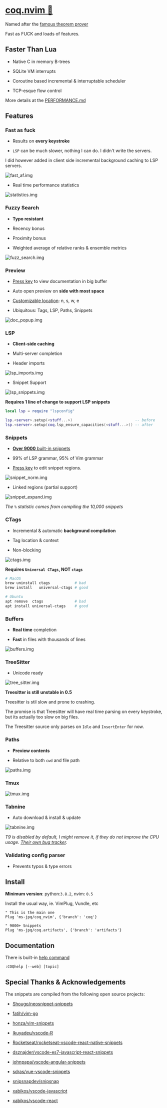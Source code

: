 # [coq.nvim 🐔](https://ms-jpq.github.io/coq_nvim)

Named after the [famous theorem prover](https://coq.inria.fr/)

Fast as FUCK and loads of features.

## Faster Than Lua

- Native C in memory B-trees

- SQLite VM interrupts

- Coroutine based incremental & interruptable scheduler

- TCP-esque flow control

More details at the [PERFORMANCE.md](https://github.com/ms-jpq/coq_nvim/tree/coq/docs/PERF.md)

## Features

### Fast as fuck

- Results on **every keystroke**

- `LSP` can be much slower, nothing I can do. I didn't write the servers.

I did however added in client side incremental background caching to LSP servers.

![fast_af.img]()

- Real time performance statistics

![statistics.img]()

### Fuzzy Search

- **Typo resistant**

- Recency bonus

- Proximity bonus

- Weighted average of relative ranks & ensemble metrics

![fuzz_search.img]()

### Preview

- [Press key](https://github.com/ms-jpq/coq_nvim/tree/coq/docs/KEYBIND.md) to view documentation in big buffer

- Auto open preview on **side with most space**

- [Customizable location](https://github.com/ms-jpq/coq_nvim/tree/coq/docs/DISPLAY.md): n, s, w, e

- Ubiquitous: Tags, LSP, Paths, Snippets

![doc_popup.img]()

### LSP

- **Client-side caching**

- Multi-server completion

- Header imports

![lsp_imports.img]()

- Snippet Support

![lsp_snippets.img]()

**Requires 1 line of change to support LSP snippets**

```lua
local lsp = require "lspconfig"

lsp.<server>.setup(<stuff...>)                            -- before
lsp.<server>.setup(coq.lsp_ensure_capacities(<stuff...>)) -- after
```

### Snippets

- [**Over 9000** built-in snippets](https://raw.githubusercontent.com/ms-jpq/coq.artifacts/artifacts/coq%2Bsnippets.json)

- 99% of LSP grammar, 95% of Vim grammar

- [Press key](https://github.com/ms-jpq/coq_nvim/tree/coq/docs/KEYBIND.md) to edit snippet regions.

![snippet_norm.img]()

- Linked regions (partial support)

![snippet_expand.img]()

_The `%` statistic comes from compiling the 10,000 snippets_

### CTags

- Incremental & automatic **background compilation**

- Tag location & context

- Non-blocking

![ctags.img]()

**Requires `Universal CTags`, NOT `ctags`**

```sh
# MacOS
brew uninstall ctags           # bad
brew install   universal-ctags # good

# Ubuntu
apt remove  ctags              # bad
apt install universal-ctags    # good
```

### Buffers

- **Real time** completion

- **Fast** in files with thousands of lines

![buffers.img]()

### TreeSitter

- Unicode ready

![tree_sitter.img]()

**Treesitter is still unstable in 0.5**

Treesitter is stil slow and prone to crashing.

The promise is that Treesitter will have real time parsing on every keystroke, but its actually too slow on big files.

The Treesitter source only parses on `Idle` and `InsertEnter` for now.

### Paths

- **Preview contents**

- Relative to both `cwd` and file path

![paths.img]()

### Tmux

![tmux.img]()

### Tabnine

- Auto download & install & update

![tabnine.img]()

_T9 is disabled by default, I might remove it, if they do not improve the CPU usage. [Their own bug tracker](https://github.com/codota/TabNine/issues/43)._

### Validating config parser

- Prevents typos & type errors

## Install

**Minimum version**: python:`3.8.2`, nvim: `0.5`

Install the usual way, ie. VimPlug, Vundle, etc

```VimL
" This is the main one
Plug 'ms-jpq/coq_nvim', {'branch': 'coq'}

" 9000+ Snippets
Plug 'ms-jpq/coq.artifacts', {'branch': 'artifacts'}
```

## Documentation

There is built-in [help command](https://github.com/ms-jpq/coq_nvim/tree/coq/docs/README.md)

```viml
:COQhelp [--web] [topic]
```

## Special Thanks & Acknowledgements

The snippets are compiled from the following open source projects:

- [Shougo/neosnippet-snippets](https://github.com/Shougo/neosnippet-snippets)

- [fatih/vim-go](https://github.com/fatih/vim-go)

- [honza/vim-snippets](https://github.com/honza/vim-snippets)

- [Ikuyadeu/vscode-R](https://github.com/Ikuyadeu/vscode-R)

- [Rocketseat/rocketseat-vscode-react-native-snippets](https://github.com/Rocketseat/rocketseat-vscode-react-native-snippets)

- [dsznajder/vscode-es7-javascript-react-snippets](https://github.com/dsznajder/vscode-es7-javascript-react-snippets)

- [johnpapa/vscode-angular-snippets](https://github.com/johnpapa/vscode-angular-snippets)

- [sdras/vue-vscode-snippets](https://github.com/sdras/vue-vscode-snippets)

- [snipsnapdev/snipsnap](https://github.com/snipsnapdev/snipsnap)

- [xabikos/vscode-javascript](https://github.com/xabikos/vscode-javascript)

- [xabikos/vscode-react](https://github.com/xabikos/vscode-react)
